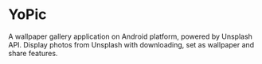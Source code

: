 # YoPic
A wallpaper gallery application on Android platform, powered by Unsplash API. Display photos from Unsplash with downloading, set as wallpaper and share features.